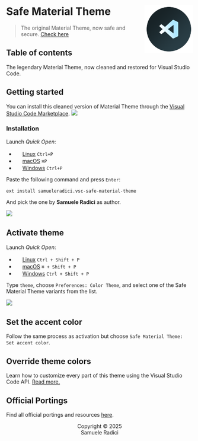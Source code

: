 # Safe Material Theme [<img src="https://raw.githubusercontent.com/k-i-o/vsc-safe-material-theme/refs/heads/main/logo.png" alt="Safe Material Theme" width="130" height="130" align="right">](https://github.com/k-i-o/vsc-safe-material-theme)
> The original Material Theme, now safe and secure. [Check here](https://www.bleepingcomputer.com/news/security/vscode-extensions-with-9-million-installs-pulled-over-security-risks)

## Table of contents

The legendary Material Theme, now cleaned and restored for Visual Studio Code.

## Getting started

You can install this cleaned version of Material Theme through the [Visual Studio Code Marketplace](https://marketplace.visualstudio.com/items?itemName=samueleradici.vsc-safe-material-theme). <a href="https://marketplace.visualstudio.com/items?itemName=samueleradici.vsc-safe-material-theme#review-details"><img src="https://img.shields.io/badge/marketplace-gray.svg?colorA=655BE1&colorB=4F44D6&style=flat-square"/></a>

### Installation

Launch *Quick Open*:
  - <img src="https://www.kernel.org/theme/images/logos/favicon.png" width=16 height=16/> <a href="https://code.visualstudio.com/shortcuts/keyboard-shortcuts-linux.pdf">Linux</a> `Ctrl+P`
  - <img src="https://developer.apple.com/favicon.ico" width=16 height=16/> <a href="https://code.visualstudio.com/shortcuts/keyboard-shortcuts-macos.pdf">macOS</a> `⌘P`
  - <img src="https://www.microsoft.com/favicon.ico" width=16 height=16/> <a href="https://code.visualstudio.com/shortcuts/keyboard-shortcuts-windows.pdf">Windows</a> `Ctrl+P`

Paste the following command and press `Enter`:

```shell
ext install samueleradici.vsc-safe-material-theme
```

And pick the one by **Samuele Radici** as author.

<img src="https://external-content.duckduckgo.com/iu/?u=https%3A%2F%2Fmineblocks.com%2F1%2Fwiki%2Fimages%2F5%2F59%2FEmpty.png&f=1&nofb=1&ipt=272d1bf6ef886b68f90fc4b76685cf3d69c29691db2a6136a83a4f99e53db919&ipo=images" height="30">

## Activate theme

Launch *Quick Open*:

  - <img src="https://www.kernel.org/theme/images/logos/favicon.png" width=16 height=16/> <a href="https://code.visualstudio.com/shortcuts/keyboard-shortcuts-linux.pdf">Linux</a> `Ctrl + Shift + P`
  - <img src="https://developer.apple.com/favicon.ico" width=16 height=16/> <a href="https://code.visualstudio.com/shortcuts/keyboard-shortcuts-macos.pdf">macOS</a> `⌘ + Shift + P`
  - <img src="https://www.microsoft.com/favicon.ico" width=16 height=16/> <a href="https://code.visualstudio.com/shortcuts/keyboard-shortcuts-windows.pdf">Windows</a> `Ctrl + Shift + P`

Type `theme`, choose `Preferences: Color Theme`, and select one of the Safe Material Theme variants from the list.

<img src="https://external-content.duckduckgo.com/iu/?u=https%3A%2F%2Fmineblocks.com%2F1%2Fwiki%2Fimages%2F5%2F59%2FEmpty.png&f=1&nofb=1&ipt=272d1bf6ef886b68f90fc4b76685cf3d69c29691db2a6136a83a4f99e53db919&ipo=images" height="30">

## Set the accent color

Follow the same process as activation but choose `Safe Material Theme: Set accent color`.

## Override theme colors

Learn how to customize every part of this theme using the Visual Studio Code API. [Read more.](https://github.com/k-i-o/vsc-safe-material-theme/discussions)

## Official Portings

Find all official portings and resources [here](https://github.com/k-i-o/vsc-safe-material-theme/discussions).

<p align="center">
  Copyright &copy; 2025 <br /> Samuele Radici
</p>

